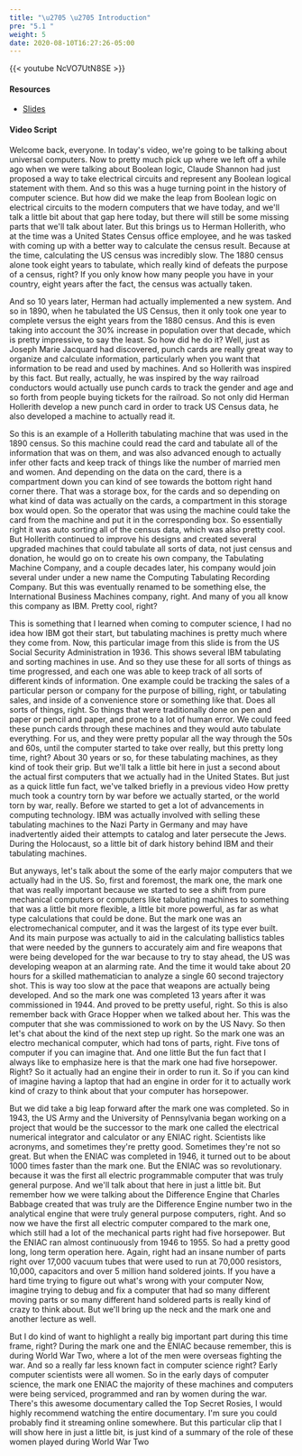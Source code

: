 ```yaml
---
title: "\u2705 \u2705 Introduction"
pre: "5.1 "
weight: 5
date: 2020-08-10T16:27:26-05:00
---
```


{{< youtube NcVO7UtN8SE >}}

#### Resources

* [Slides](../slides/5-UniversalComputers.pdf)

#### Video Script

Welcome back, everyone. In today's video, we're going to be talking about universal computers. Now to pretty much pick up where we left off a while ago when we were talking about Boolean logic, Claude Shannon had just proposed a way to take electrical circuits and represent any Boolean logical statement with them. And so this was a huge turning point in the history of computer science. But how did we make the leap from Boolean logic on electrical circuits to the modern computers that we have today, and we'll talk a little bit about that gap here today, but there will still be some missing parts that we'll talk about later. But this brings us to Herman Hollerith, who at the time was a United States Census office employee, and he was tasked with coming up with a better way to calculate the census result. Because at the time, calculating the US census was incredibly slow. The 1880 census alone took eight years to tabulate, which really kind of defeats the purpose of a census, right? If you only know how many people you have in your country, eight years after the fact, the census was actually taken. 

And so 10 years later, Herman had actually implemented a new system. And so in 1890, when he tabulated the US Census, then it only took one year to complete versus the eight years from the 1880 census. And this is even taking into account the 30% increase in population over that decade, which is pretty impressive, to say the least. So how did he do it? Well, just as Joseph Marie Jacquard had discovered, punch cards are really great way to organize and calculate information, particularly when you want that information to be read and used by machines. And so Hollerith was inspired by this fact. But really, actually, he was inspired by the way railroad conductors would actually use punch cards to track the gender and age and so forth from people buying tickets for the railroad. So not only did Herman Hollerith develop a new punch card in order to track US Census data, he also developed a machine to actually read it. 

So this is an example of a Hollerith tabulating machine that was used in the 1890 census. So this machine could read the card and tabulate all of the information that was on them, and was also advanced enough to actually infer other facts and keep track of things like the number of married men and women. And depending on the data on the card, there is a compartment down you can kind of see towards the bottom right hand corner there. That was a storage box, for the cards and so depending on what kind of data was actually on the cards, a compartment in this storage box would open. So the operator that was using the machine could take the card from the machine and put it in the corresponding box. So essentially right it was auto sorting all of the census data, which was also pretty cool. But Hollerith continued to improve his designs and created several upgraded machines that could tabulate all sorts of data, not just census and donation, he would go on to create his own company, the Tabulating Machine Company, and a couple decades later, his company would join several under under a new name the Computing Tabulating Recording Company. But this was eventually renamed to be something else, the International Business Machines company, right. And many of you all know this company as IBM. Pretty cool, right? 

This is something that I learned when coming to computer science, I had no idea how IBM got their start, but tabulating machines is pretty much where they come from. Now, this particular image from this slide is from the US Social Security Administration in 1936. This shows several IBM tabulating and sorting machines in use. And so they use these for all sorts of things as time progressed, and each one was able to keep track of all sorts of different kinds of information. One example could be tracking the sales of a particular person or company for the purpose of billing, right, or tabulating sales, and inside of a convenience store or something like that. Does all sorts of things, right. So things that were traditionally done on pen and paper or pencil and paper, and prone to a lot of human error. We could feed these punch cards through these machines and they would auto tabulate everything. For us, and they were pretty popular all the way through the 50s and 60s, until the computer started to take over really, but this pretty long time, right? About 30 years or so, for these tabulating machines, as they kind of took their grip. But we'll talk a little bit here in just a second about the actual first computers that we actually had in the United States. But just as a quick little fun fact, we've talked briefly in a previous video How pretty much took a country torn by war before we actually started, or the world torn by war, really. Before we started to get a lot of advancements in computing technology. IBM was actually involved with selling these tabulating machines to the Nazi Party in Germany and may have inadvertently aided their attempts to catalog and later persecute the Jews. During the Holocaust, so a little bit of dark history behind IBM and their tabulating machines. 

But anyways, let's talk about the some of the early major computers that we actually had in the US. So, first and foremost, the mark one, the mark one that was really important because we started to see a shift from pure mechanical computers or computers like tabulating machines to something that was a little bit more flexible, a little bit more powerful, as far as what type calculations that could be done. But the mark one was an electromechanical computer, and it was the largest of its type ever built. And its main purpose was actually to aid in the calculating ballistics tables that were needed by the gunners to accurately aim and fire weapons that were being developed for the war because to try to stay ahead, the US was developing weapon at an alarming rate. And the time it would take about 20 hours for a skilled mathematician to analyze a single 60 second trajectory shot. This is way too slow at the pace that weapons are actually being developed. And so the mark one was completed 13 years after it was commissioned in 1944. And proved to be pretty useful, right. So this is also remember back with Grace Hopper when we talked about her. This was the computer that she was commissioned to work on by the US Navy. So then let's chat about the kind of the next step up right. So the mark one was an electro mechanical computer, which had tons of parts, right. Five tons of computer if you can imagine that. And one little But the fun fact that I always like to emphasize here is that the mark one had five horsepower. Right? So it actually had an engine their in order to run it. So if you can kind of imagine having a laptop that had an engine in order for it to actually work kind of crazy to think about that your computer has horsepower. 

But we did take a big leap forward after the mark one was completed. So in 1943, the US Army and the University of Pennsylvania began working on a project that would be the successor to the mark one called the electrical numerical integrator and calculator or any ENIAC right. Scientists like acronyms, and sometimes they're pretty good. Sometimes they're not so great. But when the ENIAC was completed in 1946, it turned out to be about 1000 times faster than the mark one. But the ENIAC was so revolutionary. because it was the first all electric programmable computer that was truly general purpose. And we'll talk about that here in just a little bit. But remember how we were talking about the Difference Engine that Charles Babbage created that was truly are the Difference Engine number two in the analytical engine that were truly general purpose computers, right. And so now we have the first all electric computer compared to the mark one, which still had a lot of the mechanical parts right had five horsepower. But the ENIAC ran almost continuously from 1946 to 1955. So had a pretty good long, long term operation here. Again, right had an insane number of parts right over 17,000 vacuum tubes that were used to run at 70,000 resistors, 10,000, capacitors and over 5 million hand soldered joints. If you have a hard time trying to figure out what's wrong with your computer Now, imagine trying to debug and fix a computer that had so many different moving parts or so many different hand soldered parts is really kind of crazy to think about. But we'll bring up the neck and the mark one and another lecture as well. 

But I do kind of want to highlight a really big important part during this time frame, right? During the mark one and the ENIAC because remember, this is during World War Two, where a lot of the men were overseas fighting the war. And so a really far less known fact in computer science right? Early computer scientists were all women. So in the early days of computer science, the mark one ENIAC the majority of these machines and computers were being serviced, programmed and ran by women during the war. There's this awesome documentary called the Top Secret Rosies, I would highly recommend watching the entire documentary. I'm sure you could probably find it streaming online somewhere. But this particular clip that I will show here in just a little bit, is just kind of a summary of the role of these women played during World War Two